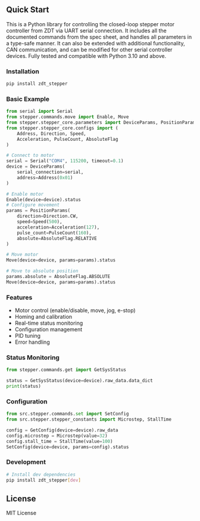 ## Quick Start
This is a Python library for controlling the closed-loop stepper motor controller from ZDT via UART serial connection. It includes all the documented commands from the spec sheet, and handles all parameters in a type-safe manner. It can also be extended with additional functionality, CAN communication, and can be modified for other serial controller devices. Fully tested and compatible with Python 3.10 and above.


### Installation
```bash
pip install zdt_stepper
```

### Basic Example
```python
from serial import Serial
from stepper.commands.move import Enable, Move
from stepper.stepper_core.parameters import DeviceParams, PositionParams
from stepper.stepper_core.configs import (
    Address, Direction, Speed,
    Acceleration, PulseCount, AbsoluteFlag
)

# Connect to motor
serial = Serial("COM4", 115200, timeout=0.1)
device = DeviceParams(
    serial_connection=serial,
    address=Address(0x01)
)

# Enable motor
Enable(device=device).status
# Configure movement
params = PositionParams(
    direction=Direction.CW,
    speed=Speed(500),
    acceleration=Acceleration(127),
    pulse_count=PulseCount(160),
    absolute=AbsoluteFlag.RELATIVE
)

# Move motor
Move(device=device, params=params).status

# Move to absolute position
params.absolute = AbsoluteFlag.ABSOLUTE
Move(device=device, params=params).status
```

### Features
- Motor control (enable/disable, move, jog, e-stop)
- Homing and calibration
- Real-time status monitoring
- Configuration management
- PID tuning
- Error handling

### Status Monitoring
```python
from stepper.commands.get import GetSysStatus

status = GetSysStatus(device=device).raw_data.data_dict
print(status)
```

### Configuration
```python
from src.stepper.commands.set import SetConfig
from src.stepper.stepper_constants import Microstep, StallTime

config = GetConfig(device=device).raw_data
config.microstep = Microstep(value=32)
config.stall_time = StallTime(value=100)
SetConfig(device=device, params=config).status
```

### Development
```bash
# Install dev dependencies
pip install zdt_stepper[dev]
```

## License
MIT License
